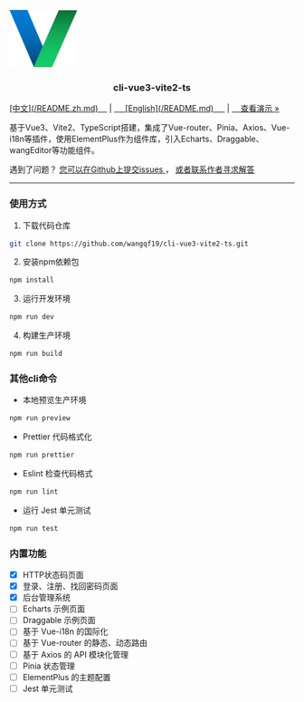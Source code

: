 <p align="cneter">
  <a href="https://github.com/wangqf19/fage-cli">
    <img src="docs/logo.png" alt="Logo" width="120" height="auto">
  </a>
</p>

<h3 align="center">cli-vue3-vite2-ts</h3>

<p align="cneter">
  <a href="https://github.com/wangqf19/cli-vue3-vite2-ts/README.zh.md">[中文](/README.zh.md)&nbsp;&nbsp;&nbsp;&nbsp;</a>
  |
  <a href="https://github.com/wangqf19/cli-vue3-vite2-ts/README.md">&nbsp;&nbsp;&nbsp;&nbsp; [English](/README.md) &nbsp;&nbsp;&nbsp;&nbsp;</a>
  |
  <a href="https://github.com/wangqf19/cli-vue3-vite2-ts/docs/">&nbsp;&nbsp;&nbsp;&nbsp;查看演示 »</a>
</p>

<p align="left">
  基于Vue3、Vite2、TypeScript搭建，集成了Vue-router、Pinia、Axios、Vue-i18n等插件，使用ElementPlus作为组件库，引入Echarts、Draggable、wangEditor等功能组件。
</p>


<p align="left">
 遇到了问题？
 <a href="https://github.com/wangqf19/cli-vue3-vite2-ts/issues">您可以在Github上提交issues  </a>
 ，
 <a href="mailto:wangqf19@189.cn"> 或者联系作者寻求解答</a>
</p>

-----------
 
### 使用方式

1. 下载代码仓库

```sh
git clone https://github.com/wangqf19/cli-vue3-vite2-ts.git
```

2. 安装npm依赖包
   
```sh
npm install
```

3. 运行开发环境

```sh
npm run dev
```

4. 构建生产环境

```sh
npm run build
```

### 其他cli命令

- 本地预览生产环境

```sh
npm run preview
```

- Prettier 代码格式化

```sh
npm run prettier
```

- Eslint 检查代码格式

```sh
npm run lint
```

- 运行 Jest 单元测试

```sh
npm run test
```

### 内置功能

- [x] HTTP状态码页面
- [x] 登录、注册、找回密码页面
- [x] 后台管理系统
- [ ] Echarts 示例页面
- [ ] Draggable 示例页面
- [ ] 基于 Vue-i18n 的国际化
- [ ] 基于 Vue-router 的静态、动态路由
- [ ] 基于 Axios 的 API 模块化管理  
- [ ] Pinia 状态管理
- [ ] ElementPlus 的主题配置
- [ ] Jest 单元测试 
